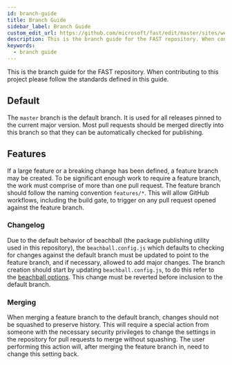 ```yaml
---
id: branch-guide
title: Branch Guide
sidebar_label: Branch Guide
custom_edit_url: https://github.com/microsoft/fast/edit/master/sites/website/versioned_docs/version-legacy/community/branch-guide.md
description: This is the branch guide for the FAST repository. When contributing to this project please follow the standards defined in this guide.
keywords:
  - branch guide
---
```


This is the branch guide for the FAST repository. When contributing to this project please follow the standards defined in this guide.

## Default

The `master` branch is the default branch. It is used for all releases pinned to the current major version. Most pull requests should be merged directly into this branch so that they can be automatically checked for publishing.

## Features

If a large feature or a breaking change has been defined, a feature branch may be created. To be significant enough work to require a feature branch, the work must comprise of more than one pull request. The feature branch should follow the naming convention `features/*`. This will allow GitHub workflows, including the build gate, to trigger on any pull request opened against the feature branch.

### Changelog

Due to the default behavior of beachball (the package publishing utility used in this repository), the `beachball.config.js` which defaults to checking for changes against the default branch must be updated to point to the feature branch, and if necessary, allowed to add major changes. The branch creation should start by updating `beachball.config.js`, to do this refer to the [beachball options](https://github.com/microsoft/beachball/blob/master/docs/overview/configuration.md#options). This change must be reverted before inclusion to the default branch.

### Merging

When merging a feature branch to the default branch, changes should not be squashed to preserve history. This will require a special action from someone with the necessary security privileges to change the settings in the repository for pull requests to merge without squashing. The user performing this action will, after merging the feature branch in, need to change this setting back.